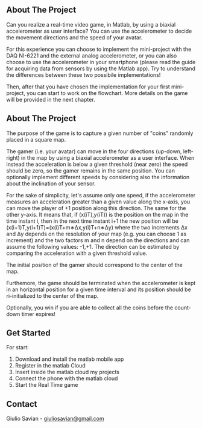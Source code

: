 
<!-- ABOUT THE PROJECT -->
## About The Project

<!--[![Product Name Screen Shot][product-screenshot]](https://example.com)-->

Can you realize a real-time video game, in Matlab, by using a biaxial accelerometer as user interface? You can use the accelerometer to decide the movement directions and the speed of your avatar. 

For this experience you can choose to implement the mini-project with the DAQ NI-6221 and the external analog accelerometer, or you can also choose to use the accelerometer in your smartphone (please read the guide for acquiring data from sensors by using the Matlab app). Try to understand the differences between these two possibile implementations!

Then, after that you have chosen the implementation for your first mini-project, you can start to work on the flowchart. More details on the game will be provided in the next chapter.


<!-- DESCRIPTION THE PROJECT -->
## About The Project
The purpose of the game is to capture a given number of "coins" randomly placed in a square map. 

The gamer (i.e. your avatar) can move in the four directions (up-down, left-right) in the map by using a biaxial accelerometer as a user interface. When instead the acceleration is below a given threshold (near zero)  the speed should be zero, so the gamer remains in the same position. You can optionally implement different speeds by considering also the information about the inclination of your sensor. 

For the sake of simplicity, let's assume only one speed, if the accelerometer measures an acceleration greater than a given value along the x-axis, you can move the player of +1 position along this direction. The same for the other y-axis. It means that, if (x(iT),y(iT)) is the position on the map in the time instant i, then in the next time instant i+1 the new position will be (x(i+1)T,y(i+1)T)=(x(i)T+m∗Δx,y(i)T+n∗Δy) where the two increments Δx and Δy depends on the resolution of your map (e.g. you can choose 1 as increment) and the two factors m and n depend on the directions and can assume the following values: -1,+1.  The direction can be estimated by comparing the acceleration with a given threshold value.

The initial position of the gamer should correspond to the center of the map. 

Furthemore, the game should be terminated when the accelerometer is kept in an horizontal position for a given time interval and its position should be ri-initialized to the center of the map.

Optionally, you win if you are able to collect all the coins before the count-down timer expires!

<!-- Get started -->
## Get Started

For start:
1. Download and install the matlab mobile app
2. Register in the matlab Cloud 
3. Insert inside the matlab cloud my projects
4. Connect the phone with the matlab cloud
5. Start the Real Time game

## Contact

Giulio Savian  - giuliosavian@gmail.com

<!--Project Link: [https://github.com/your_username/repo_name](https://github.com/your_username/repo_name)-->

